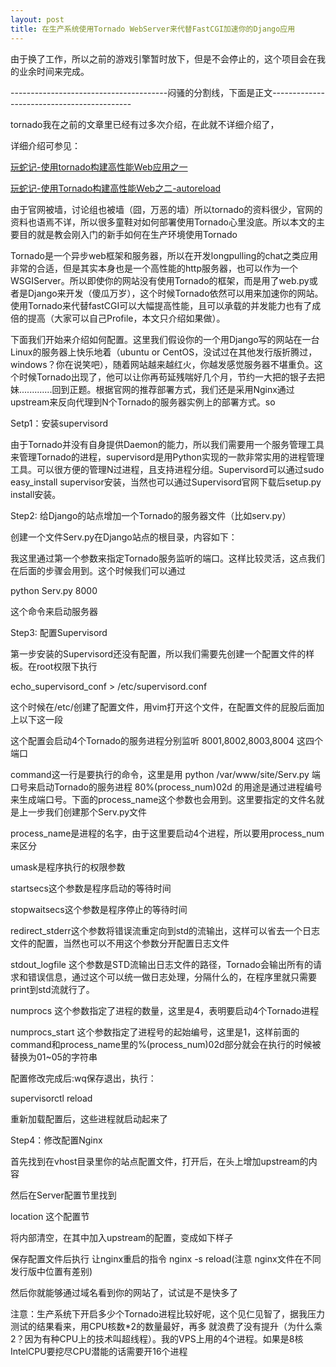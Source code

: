 ```yaml
--- 
layout: post
title: 在生产系统使用Tornado WebServer来代替FastCGI加速你的Django应用
---
```


由于换了工作，所以之前的游戏引擎暂时放下，但是不会停止的，这个项目会在我的业余时间来完成。

---------------------------------------闷骚的分割线，下面是正文-------------------------------------------

tornado我在之前的文章里已经有过多次介绍，在此就不详细介绍了，

详细介绍可参见：

[玩蛇记-使用tornado构建高性能Web应用之一](http://www.cnblogs.com/Alexander-Lee/archive/2010/03/20/1690292.html) 

[玩蛇记-使用Tornado构建高性能Web之二-autoreload](http://www.cnblogs.com/Alexander-Lee/archive/2010/03/24/1693367.html)

由于官网被墙，讨论组也被墙（囧，万恶的墙）所以tornado的资料很少，官网的资料也语焉不详，所以很多童鞋对如何部署使用Tornado心里没底。所以本文的主要目的就是教会刚入门的新手如何在生产环境使用Tornado

Tornado是一个异步web框架和服务器，所以在开发longpulling的chat之类应用非常的合适，但是其实本身也是一个高性能的http服务器，也可以作为一个WSGIServer。所以即使你的网站没有使用Tornado的框架，而是用了web.py或者是Django来开发（傻瓜万岁），这个时候Tornado依然可以用来加速你的网站。使用Tornado来代替fastCGI可以大幅提高性能，且可以承载的并发能力也有了成倍的提高（大家可以自己Profile，本文只介绍如果做）。

下面我们开始来介绍如何配置。这里我们假设你的一个用Django写的网站在一台Linux的服务器上快乐地着（ubuntu or CentOS，没试过在其他发行版折腾过，windows？你在说笑吧），随着网站越来越红火，你越发感觉服务器不堪重负。这个时候Tornado出现了，他可以让你再苟延残喘好几个月，节约一大把的银子去把妹.............回到正题。根据官网的推荐部署方式，我们还是采用Nginx通过upstream来反向代理到N个Tornado的服务器实例上的部署方式。so

Setp1：安装supervisord

由于Tornado并没有自身提供Daemon的能力，所以我们需要用一个服务管理工具来管理Tornado的进程，supervisord是用Python实现的一款非常实用的进程管理工具。可以很方便的管理N过进程，且支持进程分组。Supervisord可以通过sudo easy_install supervisor安装，当然也可以通过Supervisord官网下载后setup.py install安装。

Step2: 给Django的站点增加一个Tornado的服务器文件（比如serv.py）

创建一个文件Serv.py在Django站点的根目录，内容如下：

<script src="https://gist.github.com/ipconfiger/6142227.js"></script>

我这里通过第一个参数来指定Tornado服务监听的端口。这样比较灵活，这点我们在后面的步骤会用到。这个时候我们可以通过

python Serv.py 8000

这个命令来启动服务器

Step3: 配置Supervisord

第一步安装的Supervisord还没有配置，所以我们需要先创建一个配置文件的样板。在root权限下执行

echo_supervisord_conf > /etc/supervisord.conf

这个时候在/etc/创建了配置文件，用vim打开这个文件，在配置文件的屁股后面加上以下这一段

<script src="https://gist.github.com/ipconfiger/6142234.js"></script>

这个配置会启动4个Tornado的服务进程分别监听 8001,8002,8003,8004 这四个端口

command这一行是要执行的命令，这里是用 python /var/www/site/Serv.py 端口号来启动Tornado的服务进程 80%(process_num)02d 的用途是通过进程编号来生成端口号。下面的process_name这个参数也会用到。这里要指定的文件名就是上一步我们创建那个Serv.py文件

process_name是进程的名字，由于这里要启动4个进程，所以要用process_num来区分

umask是程序执行的权限参数

startsecs这个参数是程序启动的等待时间

stopwaitsecs这个参数是程序停止的等待时间

redirect_stderr这个参数将错误流重定向到std的流输出，这样可以省去一个日志文件的配置，当然也可以不用这个参数分开配置日志文件

stdout_logfile 这个参数是STD流输出日志文件的路径，Tornado会输出所有的请求和错误信息，通过这个可以统一做日志处理，分隔什么的，在程序里就只需要print到std流就行了。

numprocs 这个参数指定了进程的数量，这里是4，表明要启动4个Tornado进程

numprocs_start 这个参数指定了进程号的起始编号，这里是1，这样前面的command和process_name里的%(process_num)02d部分就会在执行的时候被替换为01~05的字符串

配置修改完成后:wq保存退出，执行：

supervisorctl reload

重新加载配置后，这些进程就启动起来了

Step4：修改配置Nginx

首先找到在vhost目录里你的站点配置文件，打开后，在头上增加upstream的内容

<script src="https://gist.github.com/ipconfiger/6142241.js"></script>

然后在Server配置节里找到

 location 这个配置节

将内部清空，在其中加入upstream的配置，变成如下样子


<script src="https://gist.github.com/ipconfiger/6142265.js"></script>

保存配置文件后执行  让nginx重启的指令 nginx -s reload(注意 nginx文件在不同发行版中位置有差别)

然后你就能够通过域名看到你的网站了，试试是不是快多了

注意：生产系统下开启多少个Tornado进程比较好呢，这个见仁见智了，据我压力测试的结果看来，用CPU核数*2的数量最好，再多 就浪费了没有提升（为什么乘2？因为有种CPU上的技术叫超线程）。我的VPS上用的4个进程。如果是8核IntelCPU要挖尽CPU潜能的话需要开16个进程